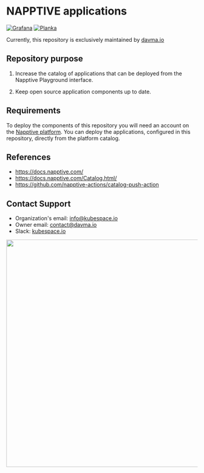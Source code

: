# NAPPTIVE applications

[![Grafana](https://github.com/kubespace-io/napptive-applications/actions/workflows/grafana-actions.yml/badge.svg)](https://github.com/kubespace-io/napptive-applications/actions/workflows/grafana-actions.yml)
[![Planka](https://github.com/kubespace-io/napptive-applications/actions/workflows/planka-actions.yml/badge.svg)](https://github.com/kubespace-io/napptive-applications/actions/workflows/planka-actions.yml)

Currently, this repository is exclusively maintained by [davma.io](https://github.com/davma-io)

## Repository purpose

1. Increase the catalog of applications that can be deployed from the Napptive Playground interface.

2. Keep open source application components up to date.

## Requirements

To deploy the components of this repository you will need an account on the [Napptive platform](https://napptive.com/). You can deploy the applications, configured in this repository, directly from the platform catalog.

## References
* https://docs.napptive.com/
* https://docs.napptive.com/Catalog.html/
* https://github.com/napptive-actions/catalog-push-action

## Contact Support

- Organization's email: [info@kubespace.io](mailto:info@kubespace.io)
- Owner email: [contact@davma.io](mailto:contact@davma.io)
- Slack: [kubespace.io](https://join.slack.com/t/kubespaceio/shared_invite/zt-1twwd0egh-L8Hz1qz__BJXPQqOUdy3JA)

<img src="https://raw.githubusercontent.com/kubespace-io/.github/main/resources/images/kubespace.io-logo-black.png" width="600"/>